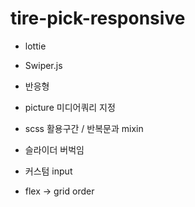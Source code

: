 # tire-pick-responsive

- lottie
- Swiper.js
- 반응형

- picture 미디어쿼리 지정
- scss 활용구간 / 반복문과 mixin
- 슬라이더 버벅임
- 커스텀 input
- flex -> grid order
